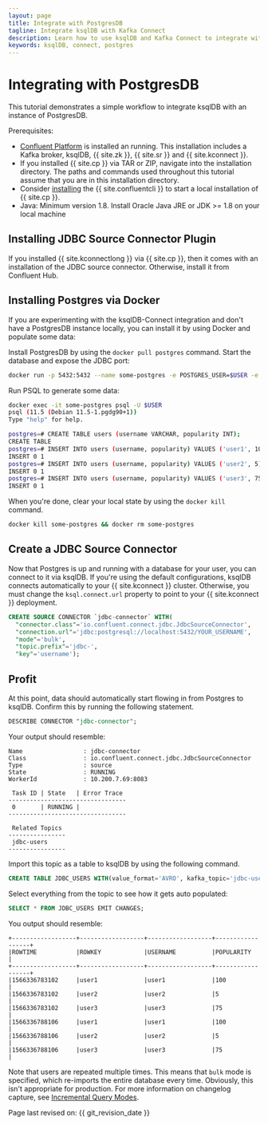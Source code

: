 ```yaml
---
layout: page
title: Integrate with PostgresDB
tagline: Integrate ksqlDB with Kafka Connect
description: Learn how to use ksqlDB and Kafka Connect to integrate with PostgresDB
keywords: ksqlDB, connect, postgres
---
```


Integrating with PostgresDB
===========================

This tutorial demonstrates a simple workflow to integrate ksqlDB with an
instance of PostgresDB.

Prerequisites:

-   [Confluent
    Platform](https://docs.confluent.io/current/installation/installing_cp/index.html)
    is installed an running. This installation includes a Kafka broker,
    ksqlDB, {{ site.zk }}, {{ site.sr }} and {{ site.kconnect }}.
-   If you installed {{ site.cp }} via TAR or ZIP, navigate into the
    installation directory. The paths and commands used throughout this
    tutorial assume that you are in this installation directory.
-   Consider
    [installing](https://docs.confluent.io/current/cli/installing.html)
    the {{ site.confluentcli }} to start a local installation of {{
    site.cp }}.
-   Java: Minimum version 1.8. Install Oracle Java JRE or JDK >= 1.8 on
    your local machine

Installing JDBC Source Connector Plugin
---------------------------------------

If you installed {{ site.kconnectlong }} via {{ site.cp }}, then it
comes with an installation of the JDBC source connector. Otherwise,
install it from Confluent Hub.

Installing Postgres via Docker
------------------------------

If you are experimenting with the ksqlDB-Connect integration and don't
have a PostgresDB instance locally, you can install it by using Docker and
populate some data:

Install PostgresDB by using the `docker pull postgres` command.
Start the database and expose the JDBC port:

```bash
docker run -p 5432:5432 --name some-postgres -e POSTGRES_USER=$USER -e POSTGRES_DB=$USER -d postgres
```

Run PSQL to generate some data:

```bash
docker exec -it some-postgres psql -U $USER
psql (11.5 (Debian 11.5-1.pgdg90+1))
Type "help" for help.

postgres=# CREATE TABLE users (username VARCHAR, popularity INT);
CREATE TABLE
postgres=# INSERT INTO users (username, popularity) VALUES ('user1', 100);
INSERT 0 1
postgres=# INSERT INTO users (username, popularity) VALUES ('user2', 5);
INSERT 0 1
postgres=# INSERT INTO users (username, popularity) VALUES ('user3', 75);
INSERT 0 1
```

When you're done, clear your local state by using the
`docker kill` command.

```bash
docker kill some-postgres && docker rm some-postgres
```

Create a JDBC Source Connector
------------------------------

Now that Postgres is up and running with a database for your user, you
can connect to it via ksqlDB. If you're using the default configurations,
ksqlDB connects automatically to your {{ site.kconnect }} cluster.
Otherwise, you must change the `ksql.connect.url` property to point to
your {{ site.kconnect }} deployment.

```sql
CREATE SOURCE CONNECTOR `jdbc-connector` WITH(
  "connector.class"='io.confluent.connect.jdbc.JdbcSourceConnector',
  "connection.url"='jdbc:postgresql://localhost:5432/YOUR_USERNAME',
  "mode"='bulk',
  "topic.prefix"='jdbc-',
  "key"='username');
```

Profit
------

At this point, data should automatically start flowing in from Postgres
to ksqlDB. Confirm this by running the following statement.

```sql
DESCRIBE CONNECTOR "jdbc-connector";
```

Your output should resemble:

```
Name                 : jdbc-connector
Class                : io.confluent.connect.jdbc.JdbcSourceConnector
Type                 : source
State                : RUNNING
WorkerId             : 10.200.7.69:8083

 Task ID | State   | Error Trace
---------------------------------
 0       | RUNNING |
---------------------------------

 Related Topics
----------------
 jdbc-users
----------------
```

Import this topic as a table to ksqlDB by using the following command.

```sql
CREATE TABLE JDBC_USERS WITH(value_format='AVRO', kafka_topic='jdbc-users');
```

Select everything from the topic to see how it gets auto populated:

```sql
SELECT * FROM JDBC_USERS EMIT CHANGES;
```

You output should resemble:

```
+------------------+------------------+------------------+------------------+
|ROWTIME           |ROWKEY            |USERNAME          |POPULARITY        |
+------------------+------------------+------------------+------------------+
|1566336783102     |user1             |user1             |100               |
|1566336783102     |user2             |user2             |5                 |
|1566336783102     |user3             |user3             |75                |
|1566336788106     |user1             |user1             |100               |
|1566336788106     |user2             |user2             |5                 |
|1566336788106     |user3             |user3             |75                |
```

Note that users are repeated multiple times. This means that `bulk` mode is
specified, which re-imports the entire database every time. Obviously, this
isn't appropriate for production. For more information on changelog capture,
see
[Incremental Query Modes](https://docs.confluent.io/current/connect/kafka-connect-jdbc/source-connector/index.html#incremental-query-modes).

Page last revised on: {{ git_revision_date }}
